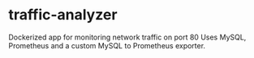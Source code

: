 # traffic-analyzer
Dockerized app for monitoring network traffic on port 80
Uses MySQL, Prometheus and a custom MySQL to Prometheus exporter.
